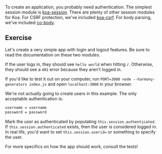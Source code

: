 
To create an application, you probably need authentication.
The simplest session module is [koa-session](https://github.com/koajs/session).
There are plenty of other session modules for Koa.
For CSRF protection, we've included [koa-csrf](https://github.com/koajs/csrf).
For body parsing, we've included [co-body](https://github.com/visionmedia/co-body).

## Exercise

Let's create a very simple app with login and logout features.
Be sure to read the documentation on these two modules.

If the user logs in, they should see `hello world` when hitting `/`.
Otherwise, they should see a `401` error because they aren't logged in.

If you'd like to test it out on your computer,
run `PORT=3000 node --harmony-generators index.js` and open `localhost:3000` in your browser.

We're not actually going to create users in this example.
The only acceptable authentication is:

```bash
username = username
password = password
```

Mark the user as authenticated by populating `this.session.authenticated`.
If `this.session.authenticated` exists, then the user is considered logged in.
In real life, you'd want to set `this.session.userid=` or something to specify the user.

For more specifics on how the app should work, consult the tests!
